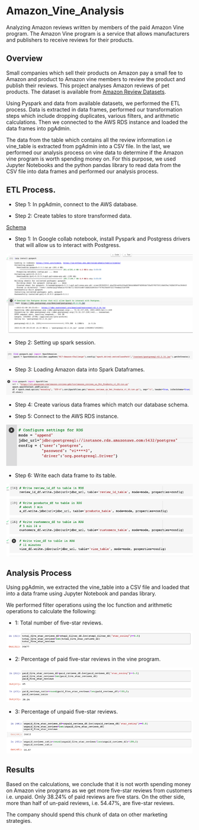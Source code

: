 # Amazon_Vine_Analysis
Analyzing Amazon reviews written by members of the paid Amazon Vine program. The Amazon Vine program is a service that allows manufacturers and publishers to receive reviews for their products. 

## Overview

Small companies which sell their products on Amazon pay a small fee to Amazon and product to Amazon vine members to review the product and publish their reviews. This project analyses Amazon reviews of pet products. The dataset is available from [Amazon Review Datasets](https://s3.amazonaws.com/amazon-reviews-pds/tsv/index.txt).

Using Pyspark and data from available datasets, we performed the ETL process. Data is extracted in data frames, performed our transformation steps which include dropping duplicates, various filters, and arithmetic calculations. Then we connected to the AWS RDS instance and loaded the data frames into pgAdmin.

The data from the table which contains all the review information i.e vine_table is extracted from pgAdmin into a CSV file.  In the last, we performed our analysis process on vine data to determine if the Amazon vine program is worth spending money on. For this purpose, we used Jupyter Notebooks and the python pandas library to read data from the CSV file into data frames and performed our analysis process.  



## ETL Process.

 - Step 1: In pgAdmin, connect to the AWS database.
 
 - Step 2: Create tables to store transformed data.
 
 [Schema](!linlk)
 
 - Step 1: In Google collab notebook, install Pyspark and Postgress drivers that will allow us to interact with Postgress.
 
 ![Image](Images/1.png) 
 
 - Step 2: Setting up spark session.
 
  ![Image](Images/2.png) 
 
 - Step 3: Loading Amazon data into Spark Dataframes.
 
  ![Image](Images/3.png) 
 
 - Step 4: Create various data frames which match our database schema.
 
 - Step 5: Connect to the AWS RDS instance.
 
  ![Image](Images/5.png) 
 
 - Step 6: Write each data frame to its table.
 
  ![Image](Images/6.png) 


## Analysis Process

Using pgAdmin, we extracted the vine_table into a CSV file and loaded that into a data frame using Jupyter Notebook and pandas library.

We performed filter operations using the loc function and arithmetic operations to calculate the following:

 - 1: Total number of five-star reviews.
 
  ![Image](Images/7.png) 

 - 2: Percentage of paid five-star reviews in the vine program.
 
  ![Image](Images/8.png) 
 
 - 3: Percentage of unpaid five-star reviews. 
 
  ![Image](Images/9.png) 


## Results

Based on the calculations, we conclude that it is not worth spending money on Amazon vine programs as we get more five-star reviews from customers i.e. unpaid. Only 38.24% of paid reviews are five stars. On the other side, more than half of un-paid reviews, i.e. 54.47%, are five-star reviews.

The company should spend this chunk of data on other marketing strategies.

 
 